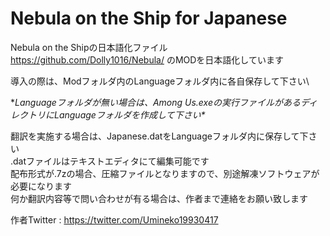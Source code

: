 # Nebula on the Ship for Japanese
Nebula on the Shipの日本語化ファイル\
https://github.com/Dolly1016/Nebula/ のMODを日本語化しています

導入の際は、Modフォルダ内のLanguageフォルダ内に各自保存して下さい\

**Languageフォルダが無い場合は、Among Us.exeの実行ファイルがあるディレクトリにLanguageフォルダを作成して下さい\**

翻訳を実施する場合は、Japanese.datをLanguageフォルダ内に保存して下さい\
.datファイルはテキストエディタにて編集可能です\
配布形式が.7zの場合、圧縮ファイルとなりますので、別途解凍ソフトウェアが必要になります\
何か翻訳内容等で問い合わせが有る場合は、作者まで連絡をお願い致します

作者Twitter : https://twitter.com/Umineko19930417
